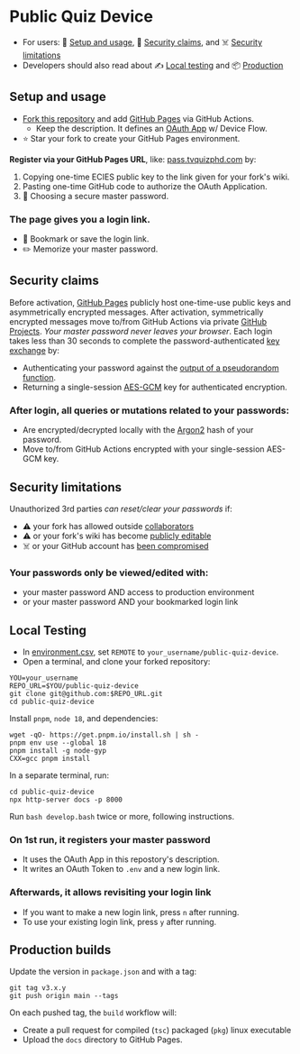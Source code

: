# Public Quiz Device

- For users: 🏃 [Setup and usage](#setup-and-usage), 🔑 [Security claims](#security-claims), and ☠️ [Security limitations](#security-limitations)
- Developers should also read about ✍️ [Local testing](#local-testing) and 📦 [Production](#production-builds)

## Setup and usage

- [Fork this repository][FORK_THIS] and add [GitHub Pages](../../settings/pages) via GitHub Actions.
  - Keep the description. It defines an [OAuth App](https://github.com/settings/applications/new) w/ Device Flow.
- ⭐ Star your fork to create your GitHub Pages environment.

**Register via your GitHub Pages URL**, like: [pass.tvquizphd.com](https://pass.tvquizphd.com) by:

1. Copying one-time ECIES public key to the link given for your fork's wiki.
3. Pasting one-time GitHub code to authorize the OAuth Application.
4. 🔑 Choosing a secure master password.

### The page gives you a login link.
- 💾 Bookmark or save the login link.
- ✏️ Memorize your master password.

## Security claims

Before activation, [GitHub Pages][HELP_PAGES] publicly host one-time-use public keys and asymmetrically encrypted messages. After activation, symmetrically encrypted messages move to/from GitHub Actions via private [GitHub Projects][HELP_PROJECTS]. *Your master password never leaves your browser*. Each login takes less than 30 seconds to complete the password-authenticated [key exchange][PAKE] by:

- Authenticating your password against the [output of a pseudorandom function][OPRF].
- Returning a single-session [AES-GCM][GCM] key for authenticated encryption.

### After login, all queries or mutations related to your passwords:

- Are encrypted/decrypted locally with the [Argon2][Argon2] hash of your password.
- Move to/from GitHub Actions encrypted with your single-session AES-GCM key.

## Security limitations

Unauthorized 3rd parties _can reset/clear your passwords_ if:

- ⚠️ your fork has allowed outside [collaborators][HELP_COLLAB]
- ⚠️ or your fork's wiki has become [publicly editable][HELP_WIKI]
- ☠️ or your GitHub account has [been compromised][HELP_SECURE]

### Your passwords only be viewed/edited with:

- your master password AND access to production environment
- or your master password AND your bookmarked login link 

## Local Testing

- In [environment.csv](./docs/environment.csv), set `REMOTE` to `your_username/public-quiz-device`.
- Open a terminal, and clone your forked repository:

```properties
YOU=your_username
REPO_URL=$YOU/public-quiz-device
git clone git@github.com:$REPO_URL.git
cd public-quiz-device
```

Install `pnpm`, `node 18`, and dependencies:

```properties
wget -qO- https://get.pnpm.io/install.sh | sh -
pnpm env use --global 18
pnpm install -g node-gyp
CXX=gcc pnpm install
```

In a separate terminal, run:

```properties
cd public-quiz-device
npx http-server docs -p 8000
```

Run `bash develop.bash` twice or more, following instructions.

### On 1st run, it registers your master password
  - It uses the OAuth App in this repostory's description.
  - It writes an OAuth Token to `.env` and a new login link.

### Afterwards, it allows revisiting your login link
  - If you want to make a new login link, press `n` after running.
  - To use your existing login link, press `y` after running.

## Production builds

Update the version in `package.json` and with a tag:

```properties
git tag v3.x.y
git push origin main --tags
```
On each pushed tag, the `build` workflow will:

- Create a pull request for compiled (`tsc`) packaged (`pkg`) linux executable
- Upload the `docs` directory to GitHub Pages.

[HELP_COLLAB]: https://docs.github.com/en/account-and-profile/setting-up-and-managing-your-personal-account-on-github/managing-access-to-your-personal-repositories/inviting-collaborators-to-a-personal-repository
[HELP_WIKI]: https://docs.github.com/en/communities/documenting-your-project-with-wikis/changing-access-permissions-for-wikis
[HELP_SECURE]: https://docs.github.com/en/authentication/keeping-your-account-and-data-secure
[HELP_PROJECTS]: https://docs.github.com/en/issues/planning-and-tracking-with-projects
[HELP_PAGES]: https://pages.github.com/

[FORK_THIS]: https://github.com/tvquizphd/public-quiz-device/fork
[PAKE]: https://blog.cloudflare.com/opaque-oblivious-passwords/
[OPRF]: https://www.npmjs.com/package/oprf#security-guarantees
[Argon2]: https://github.com/p-h-c/phc-winner-argon2
[GCM]: https://www.aes-gcm.com/
